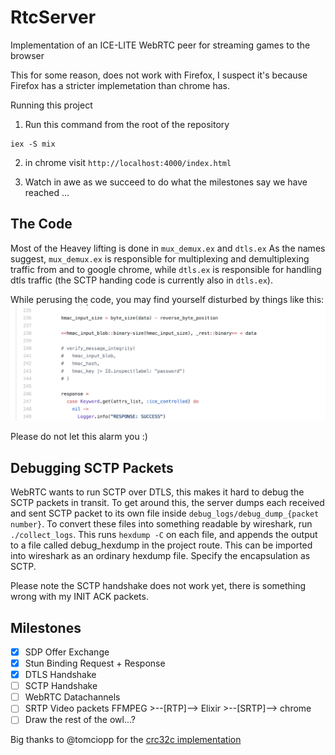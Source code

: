 # RtcServer

Implementation of an ICE-LITE WebRTC peer for streaming games to the browser

This for some reason, does not work with Firefox, I suspect it's because Firefox has a stricter implemetation than chrome has.

Running this project

1. Run this command from the root of the repository

```
iex -S mix
```

2. in chrome visit `http://localhost:4000/index.html`

3. Watch in awe as we succeed to do what the milestones say we have reached ...

## The Code

Most of the Heavey lifting is done in `mux_demux.ex` and `dtls.ex`
As the names suggest, `mux_demux.ex` is responsible for multiplexing and demultiplexing traffic from and to google chrome, while `dtls.ex` is responsible for handling dtls traffic (the SCTP handing code is currently also in `dtls.ex`).

While perusing the code, you may find yourself disturbed by things like this:
![And other such tasty nuggets ...](https://github.com/lilrooness/livecapture/blob/master/.readme_screenshots/screenshot_1.png)

Please do not let this alarm you :)

## Debugging SCTP Packets

WebRTC wants to run SCTP over DTLS, this makes it hard to debug the SCTP packets in transit.
To get around this, the server dumps each received and sent SCTP packet to its own file inside `debug_logs/debug_dump_{packet number}`.
To convert these files into something readable by wireshark, run `./collect_logs`. This runs `hexdump -C` on each file, and appends the output
to a file called debug_hexdump in the project route. This can be imported into wireshark as an ordinary hexdump file.
Specify the encapsulation as SCTP.

Please note the SCTP handshake does not work yet, there is something wrong with my INIT ACK packets.

## Milestones

- [x] SDP Offer Exchange
- [x] Stun Binding Request + Response
- [x] DTLS Handshake
- [ ] SCTP Handshake
- [ ] WebRTC Datachannels
- [ ] SRTP Video packets FFMPEG >--[RTP]--> Elixir >--[SRTP]--> chrome
- [ ] Draw the rest of the owl...?

Big thanks to @tomciopp for the [crc32c implementation](https://gist.github.com/tomciopp/2d174f3960b6386e86167268b1a9875d)
